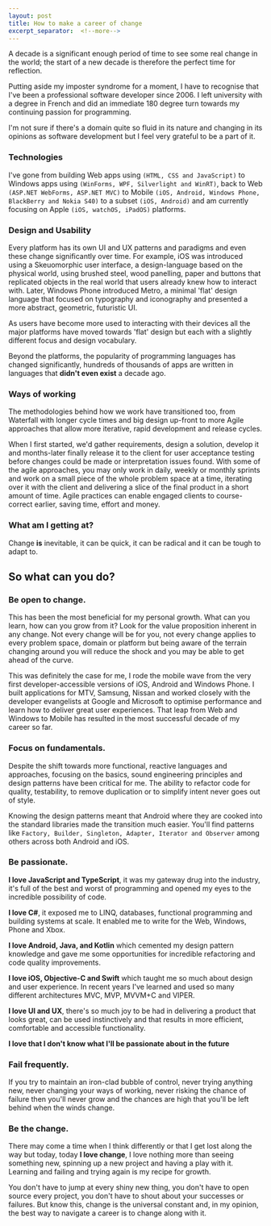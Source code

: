 ```yaml
---
layout: post
title: How to make a career of change
excerpt_separator:  <!--more-->
---
```


A decade is a significant enough period of time to see some real change in the world; the start of a new decade is therefore the perfect time for reflection.

Putting aside my imposter syndrome for a moment, I have to recognise that I've been a professional software developer since 2006. I left university with a degree in French and did an immediate 180 degree turn towards my continuing passion for programming.

I'm not sure if there's a domain quite so fluid in its nature and changing in its opinions as software development but I feel very grateful to be a part of it.

### **Technologies**
I've gone from building Web apps using `(HTML, CSS and JavaScript)` to Windows apps using `(WinForms, WPF, Silverlight and WinRT)`, back to Web `(ASP.NET WebForms, ASP.NET MVC)` to Mobile `(iOS, Android, Windows Phone, BlackBerry and Nokia S40)` to a subset `(iOS, Android)` and am currently focusing on Apple `(iOS, watchOS, iPadOS)` platforms.

### Design and Usability
Every platform has its own UI and UX patterns and paradigms and even these change significantly over time.
For example, iOS was introduced using a Skeuomorphic user interface, a design-language based on the physical world, using brushed steel, wood panelling, paper and buttons that replicated objects in the real world that users already knew how to interact with. Later, Windows Phone introduced Metro, a minimal 'flat' design language that focused on typography and iconography and presented a more abstract, geometric, futuristic UI.

As users have become more used to interacting with their devices all the major platforms have moved towards 'flat' design but each with a slightly different focus and design vocabulary.

Beyond the platforms, the popularity of programming languages has changed significantly, hundreds of thousands of apps are written in languages that **didn't even exist** a decade ago.

### Ways of working
The methodologies behind how we work have transitioned too, from Waterfall with longer cycle times and big design up-front to more Agile approaches that allow more iterative, rapid development and release cycles.

When I first started, we'd gather requirements, design a solution, develop it and months-later finally release it to the client for user acceptance testing before changes could be made or interpretation issues found. With some of the agile approaches, you may only work in daily, weekly or monthly sprints and work on a small piece of the whole problem space at a time, iterating over it with the client and delivering a slice of the final product in a short amount of time. Agile practices can enable engaged clients to course-correct earlier, saving time, effort and money.

### What am I getting at?
Change **is** inevitable, it can be quick, it can be radical and it can be tough to adapt to.

## So what can you do?

### **Be open to change.**

This has been the most beneficial for my personal growth. What can you learn, how can you grow from it? Look for the value proposition inherent in any change. Not every change will be for you, not every change applies to every problem space, domain or platform but being aware of the terrain changing around you will reduce the shock and you may be able to get ahead of the curve. 

This was definitely the case for me, I rode the mobile wave from the very first developer-accessible versions of iOS, Android and Windows Phone. I built applications for MTV, Samsung, Nissan and worked closely with the developer evangelists at Google and Microsoft to optimise performance and learn how to deliver great user experiences. That leap from Web and Windows to Mobile has resulted in the most successful decade of my career so far.

### **Focus on fundamentals**.
Despite the shift towards more functional, reactive languages and approaches, focusing on the basics, sound engineering principles and design patterns have been critical for me. The ability to refactor code for quality, testability, to remove duplication or to simplify intent never goes out of style.

Knowing the design patterns meant that Android where they are cooked into the standard libraries made the transition much easier. You'll find patterns like `Factory, Builder, Singleton, Adapter, Iterator and Observer` among others across both Android and iOS.

### **Be passionate.**

**I love JavaScript and TypeScript**, it was my gateway drug into the industry, it's full of the best and worst of programming and opened my eyes to the incredible possibility of code.

**I love C#**, it exposed me to LINQ, databases, functional programming and building systems at scale. It enabled me to write for the Web, Windows, Phone and Xbox.

**I love Android, Java, and Kotlin** which cemented my design pattern knowledge and gave me some opportunities for incredible refactoring and code quality improvements.

**I love iOS, Objective-C and Swift** which taught me so much about design and user experience. In recent years I've learned and used so many different architectures MVC, MVP, MVVM+C and VIPER.

**I love UI and UX**, there's so much joy to be had in delivering a product that looks great, can be used instinctively and that results in more efficient, comfortable and accessible functionality.

**I love that I don't know what I'll be passionate about in the future**

### **Fail frequently.**
If you try to maintain an iron-clad bubble of control, never trying anything new, never changing your ways of working, never risking the chance of failure then you'll never grow and the chances are high that you'll be left behind when the winds change.

### Be the change. 
There may come a time when I think differently or that I get lost along the way but today, today **I love change**, I love nothing more than seeing something new, spinning up a new project and having a play with it. Learning and failing and trying again is my recipe for growth.

You don't have to jump at every shiny new thing, you don't have to open source every project, you don't have to shout about your successes or failures. But know this, change is the universal constant and, in my opinion, the best way to navigate a career is to change along with it.
